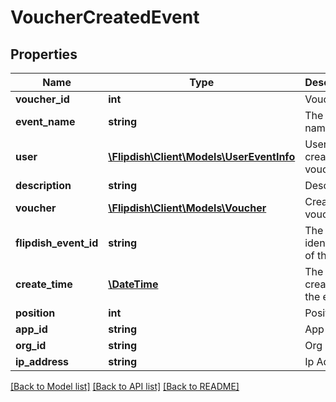 # VoucherCreatedEvent

## Properties
Name | Type | Description | Notes
------------ | ------------- | ------------- | -------------
**voucher_id** | **int** | Voucher Id | [optional] 
**event_name** | **string** | The event name | [optional] 
**user** | [**\Flipdish\\Client\Models\UserEventInfo**](UserEventInfo.md) | User which created this voucher | [optional] 
**description** | **string** | Description | [optional] 
**voucher** | [**\Flipdish\\Client\Models\Voucher**](Voucher.md) | Created voucher | [optional] 
**flipdish_event_id** | **string** | The identitfier of the event | [optional] 
**create_time** | [**\DateTime**](\DateTime.md) | The time of creation of the event | [optional] 
**position** | **int** | Position | [optional] 
**app_id** | **string** | App id | [optional] 
**org_id** | **string** | Org id | [optional] 
**ip_address** | **string** | Ip Address | [optional] 

[[Back to Model list]](../README.md#documentation-for-models) [[Back to API list]](../README.md#documentation-for-api-endpoints) [[Back to README]](../README.md)


